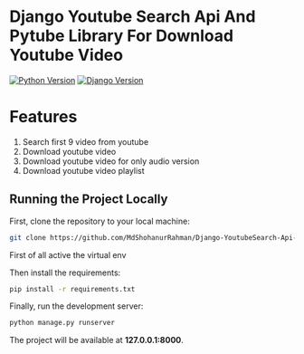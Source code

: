 # Django Youtube Search Api And Pytube Library For Download Youtube Video

[![Python Version](https://img.shields.io/badge/python-3.7-brightgreen.svg)](https://python.org)
[![Django Version](https://img.shields.io/badge/django-2.1-brightgreen.svg)](https://djangoproject.com)

# Features
 1. Search first 9 video from youtube
 2. Download youtube video
 3. Download youtube video for only audio version
 4. Download youtube video playlist

## Running the Project Locally

First, clone the repository to your local machine:

```bash
git clone https://github.com/MdShohanurRahman/Django-YoutubeSearch-Api-Pytube.git
```
First of all active the virtual env

Then install the requirements:

```bash
pip install -r requirements.txt
```


Finally, run the development server:

```bash
python manage.py runserver
```

The project will be available at **127.0.0.1:8000**.

